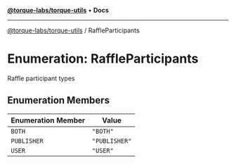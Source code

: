 [**@torque-labs/torque-utils**](../README.md) • **Docs**

***

[@torque-labs/torque-utils](../README.md) / RaffleParticipants

# Enumeration: RaffleParticipants

Raffle participant types

## Enumeration Members

| Enumeration Member | Value |
| ------ | ------ |
| `BOTH` | `"BOTH"` |
| `PUBLISHER` | `"PUBLISHER"` |
| `USER` | `"USER"` |
